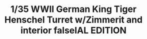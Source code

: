 ---
title: "1/35 WWII German King Tiger Henschel Turret w/Zimmerit and interior falseIAL EDITION"
price: "TBA" 
desc: "Maketa"
img_path: "/assets/img/TAKO2045S.jpg"
brand: "N/A"
available: false
special_offer: false
new: false
soon: false
cat: "0010000"
subcat: "0013100"
subsubcat: "0N/A"
sifra: "TAKO2045S"
---